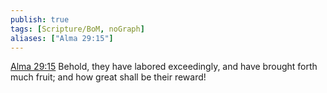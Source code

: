 ```yaml
---
publish: true
tags: [Scripture/BoM, noGraph]
aliases: ["Alma 29:15"]
---
```

[Alma 29:15](https://churchofjesuschrist.org/study/scriptures/bofm/alma/29?lang=eng&id=p15#p15) Behold, they have labored exceedingly, and have brought forth much fruit; and how great shall be their reward!
